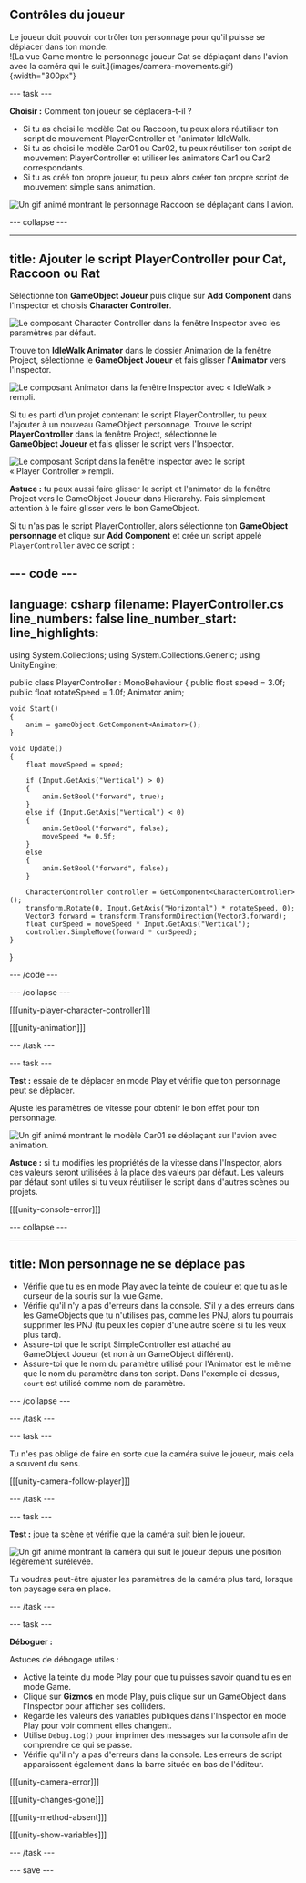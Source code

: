 ## Contrôles du joueur

<div style="display: flex; flex-wrap: wrap">
<div style="flex-basis: 200px; flex-grow: 1; margin-right: 15px;">
Le joueur doit pouvoir contrôler ton personnage pour qu'il puisse se déplacer dans ton monde. 
</div>
<div>
![La vue Game montre le personnage joueur Cat se déplaçant dans l'avion avec la caméra qui le suit.](images/camera-movements.gif){:width="300px"}
</div>
</div>

--- task ---

**Choisir :** Comment ton joueur se déplacera-t-il ?
+ Si tu as choisi le modèle Cat ou Raccoon, tu peux alors réutiliser ton script de mouvement PlayerController et l'animator IdleWalk.
+ Si tu as choisi le modèle Car01 ou Car02, tu peux réutiliser ton script de mouvement PlayerController et utiliser les animators Car1 ou Car2 correspondants.
+ Si tu as créé ton propre joueur, tu peux alors créer ton propre script de mouvement simple sans animation.

![Un gif animé montrant le personnage Raccoon se déplaçant dans l'avion.](images/animated-char.gif)

--- collapse ---

---
title: Ajouter le script PlayerController pour Cat, Raccoon ou Rat
---

Sélectionne ton **GameObject Joueur** puis clique sur **Add Component** dans l'Inspector et choisis **Character Controller**.

![Le composant Character Controller dans la fenêtre Inspector avec les paramètres par défaut.](images/character-controller.png)

Trouve ton **IdleWalk Animator** dans le dossier Animation de la fenêtre Project, sélectionne le **GameObject Joueur** et fais glisser l'**Animator** vers l'Inspector.

![Le composant Animator dans la fenêtre Inspector avec « IdleWalk » rempli.](images/animator-component.png)

Si tu es parti d'un projet contenant le script PlayerController, tu peux l'ajouter à un nouveau GameObject personnage. Trouve le script **PlayerController** dans la fenêtre Project, sélectionne le **GameObject Joueur** et fais glisser le script vers l'Inspector.

![Le composant Script dans la fenêtre Inspector avec le script « Player Controller » rempli.](images/script-component.png)

**Astuce :** tu peux aussi faire glisser le script et l'animator de la fenêtre Project vers le GameObject Joueur dans Hierarchy. Fais simplement attention à le faire glisser vers le bon GameObject.

Si tu n'as pas le script PlayerController, alors sélectionne ton **GameObject personnage** et clique sur **Add Component** et crée un script appelé `PlayerController` avec ce script :

--- code ---
---
language: csharp filename: PlayerController.cs line_numbers: false line_number_start:
line_highlights:
---
using System.Collections; using System.Collections.Generic; using UnityEngine;

public class PlayerController : MonoBehaviour
{ public float speed = 3.0f; public float rotateSpeed = 1.0f; Animator anim;

    void Start()
    {
        anim = gameObject.GetComponent<Animator>();
    }
    
    void Update()
    {
        float moveSpeed = speed;
    
        if (Input.GetAxis("Vertical") > 0)
        {
            anim.SetBool("forward", true);
        }
        else if (Input.GetAxis("Vertical") < 0)
        {
            anim.SetBool("forward", false);
            moveSpeed *= 0.5f;
        }
        else
        {
            anim.SetBool("forward", false);
        }
    
        CharacterController controller = GetComponent<CharacterController>();
        transform.Rotate(0, Input.GetAxis("Horizontal") * rotateSpeed, 0);
        Vector3 forward = transform.TransformDirection(Vector3.forward);
        float curSpeed = moveSpeed * Input.GetAxis("Vertical");
        controller.SimpleMove(forward * curSpeed);
    }
}

--- /code ---

--- /collapse ---

[[[unity-player-character-controller]]]

[[[unity-animation]]]

--- /task ---

--- task ---

**Test :** essaie de te déplacer en mode Play et vérifie que ton personnage peut se déplacer.

Ajuste les paramètres de vitesse pour obtenir le bon effet pour ton personnage.

![Un gif animé montrant le modèle Car01 se déplaçant sur l'avion avec animation.](images/animated-car.gif)

**Astuce :** si tu modifies les propriétés de la vitesse dans l'Inspector, alors ces valeurs seront utilisées à la place des valeurs par défaut. Les valeurs par défaut sont utiles si tu veux réutiliser le script dans d'autres scènes ou projets.

[[[unity-console-error]]]

--- collapse ---

---
title: Mon personnage ne se déplace pas
---

+ Vérifie que tu es en mode Play avec la teinte de couleur et que tu as le curseur de la souris sur la vue Game.
+ Vérifie qu'il n'y a pas d'erreurs dans la console. S'il y a des erreurs dans les GameObjects que tu n'utilises pas, comme les PNJ, alors tu pourrais supprimer les PNJ (tu peux les copier d'une autre scène si tu les veux plus tard).
+ Assure-toi que le script SimpleController est attaché au GameObject Joueur (et non à un GameObject différent).
+ Assure-toi que le nom du paramètre utilisé pour l'Animator est le même que le nom du paramètre dans ton script. Dans l'exemple ci-dessus, `court` est utilisé comme nom de paramètre.

--- /collapse ---

--- /task ---

--- task ---

Tu n'es pas obligé de faire en sorte que la caméra suive le joueur, mais cela a souvent du sens.

[[[unity-camera-follow-player]]]

--- /task ---

--- task ---

**Test :** joue ta scène et vérifie que la caméra suit bien le joueur.

![Un gif animé montrant la caméra qui suit le joueur depuis une position légèrement surélevée.](images/camera-follow-player.gif)

Tu voudras peut-être ajuster les paramètres de la caméra plus tard, lorsque ton paysage sera en place.


--- /task ---

--- task ---

**Déboguer :**

Astuces de débogage utiles :
- Active la teinte du mode Play pour que tu puisses savoir quand tu es en mode Game.
- Clique sur **Gizmos** en mode Play, puis clique sur un GameObject dans l'Inspector pour afficher ses colliders.
- Regarde les valeurs des variables publiques dans l'Inspector en mode Play pour voir comment elles changent.
- Utilise `Debug.Log()` pour imprimer des messages sur la console afin de comprendre ce qui se passe.
- Vérifie qu'il n'y a pas d'erreurs dans la console. Les erreurs de script apparaissent également dans la barre située en bas de l'éditeur.

[[[unity-camera-error]]]

[[[unity-changes-gone]]]

[[[unity-method-absent]]]

[[[unity-show-variables]]]

--- /task ---

--- save ---
